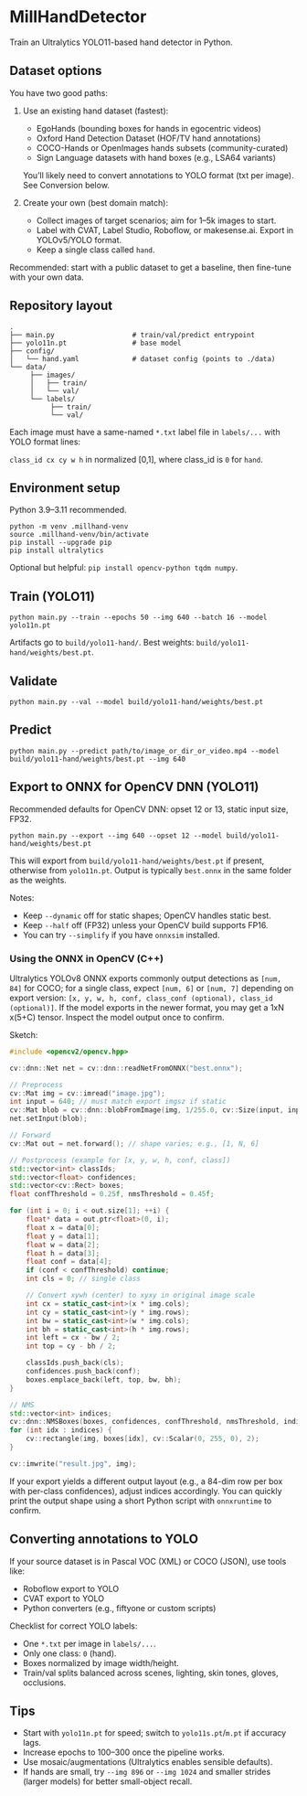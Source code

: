 # MillHandDetector

Train an Ultralytics YOLO11-based hand detector in Python.

## Dataset options

You have two good paths:

1) Use an existing hand dataset (fastest):
	- EgoHands (bounding boxes for hands in egocentric videos)
	- Oxford Hand Detection Dataset (HOF/TV hand annotations)
	- COCO-Hands or OpenImages hands subsets (community-curated)
	- Sign Language datasets with hand boxes (e.g., LSA64 variants)

	You’ll likely need to convert annotations to YOLO format (txt per image). See Conversion below.

2) Create your own (best domain match):
	- Collect images of target scenarios; aim for 1–5k images to start.
	- Label with CVAT, Label Studio, Roboflow, or makesense.ai. Export in YOLOv5/YOLO format.
	- Keep a single class called `hand`.

Recommended: start with a public dataset to get a baseline, then fine-tune with your own data.

## Repository layout

```
.
├── main.py                   # train/val/predict entrypoint
├── yolo11n.pt                # base model
├── config/
│   └── hand.yaml             # dataset config (points to ./data)
└── data/
	 ├── images/
	 │   ├── train/
	 │   └── val/
	 └── labels/
		  ├── train/
		  └── val/
```

Each image must have a same-named `*.txt` label file in `labels/...` with YOLO format lines:

`class_id cx cy w h` in normalized [0,1], where class_id is `0` for `hand`.

## Environment setup

Python 3.9–3.11 recommended.

```
python -m venv .millhand-venv
source .millhand-venv/bin/activate
pip install --upgrade pip
pip install ultralytics
```

Optional but helpful: `pip install opencv-python tqdm numpy`.

## Train (YOLO11)

```
python main.py --train --epochs 50 --img 640 --batch 16 --model yolo11n.pt
```

Artifacts go to `build/yolo11-hand/`. Best weights: `build/yolo11-hand/weights/best.pt`.

## Validate

```
python main.py --val --model build/yolo11-hand/weights/best.pt
```

## Predict

```
python main.py --predict path/to/image_or_dir_or_video.mp4 --model build/yolo11-hand/weights/best.pt --img 640
```

## Export to ONNX for OpenCV DNN (YOLO11)

Recommended defaults for OpenCV DNN: opset 12 or 13, static input size, FP32.

```
python main.py --export --img 640 --opset 12 --model build/yolo11-hand/weights/best.pt
```

This will export from `build/yolo11-hand/weights/best.pt` if present, otherwise from `yolo11n.pt`. Output is typically `best.onnx` in the same folder as the weights.

Notes:
- Keep `--dynamic` off for static shapes; OpenCV handles static best.
- Keep `--half` off (FP32) unless your OpenCV build supports FP16.
- You can try `--simplify` if you have `onnxsim` installed.

### Using the ONNX in OpenCV (C++)

Ultralytics YOLOv8 ONNX exports commonly output detections as `[num, 84]` for COCO; for a single class, expect `[num, 6]` or `[num, 7]` depending on export version: `[x, y, w, h, conf, class_conf (optional), class_id (optional)]`. If the model exports in the newer format, you may get a 1xN x(5+C) tensor. Inspect the model output once to confirm.

Sketch:

```cpp
#include <opencv2/opencv.hpp>

cv::dnn::Net net = cv::dnn::readNetFromONNX("best.onnx");

// Preprocess
cv::Mat img = cv::imread("image.jpg");
int input = 640; // must match export imgsz if static
cv::Mat blob = cv::dnn::blobFromImage(img, 1/255.0, cv::Size(input, input), cv::Scalar(), true, false);
net.setInput(blob);

// Forward
cv::Mat out = net.forward(); // shape varies; e.g., [1, N, 6]

// Postprocess (example for [x, y, w, h, conf, class])
std::vector<int> classIds;
std::vector<float> confidences;
std::vector<cv::Rect> boxes;
float confThreshold = 0.25f, nmsThreshold = 0.45f;

for (int i = 0; i < out.size[1]; ++i) {
	float* data = out.ptr<float>(0, i);
	float x = data[0];
	float y = data[1];
	float w = data[2];
	float h = data[3];
	float conf = data[4];
	if (conf < confThreshold) continue;
	int cls = 0; // single class

	// Convert xywh (center) to xyxy in original image scale
	int cx = static_cast<int>(x * img.cols);
	int cy = static_cast<int>(y * img.rows);
	int bw = static_cast<int>(w * img.cols);
	int bh = static_cast<int>(h * img.rows);
	int left = cx - bw / 2;
	int top = cy - bh / 2;

	classIds.push_back(cls);
	confidences.push_back(conf);
	boxes.emplace_back(left, top, bw, bh);
}

// NMS
std::vector<int> indices;
cv::dnn::NMSBoxes(boxes, confidences, confThreshold, nmsThreshold, indices);
for (int idx : indices) {
	cv::rectangle(img, boxes[idx], cv::Scalar(0, 255, 0), 2);
}

cv::imwrite("result.jpg", img);
```

If your export yields a different output layout (e.g., a 84-dim row per box with per-class confidences), adjust indices accordingly. You can quickly print the output shape using a short Python script with `onnxruntime` to confirm.

## Converting annotations to YOLO

If your source dataset is in Pascal VOC (XML) or COCO (JSON), use tools like:

- Roboflow export to YOLO
- CVAT export to YOLO
- Python converters (e.g., fiftyone or custom scripts)

Checklist for correct YOLO labels:

- One `*.txt` per image in `labels/...`.
- Only one class: `0` (hand).
- Boxes normalized by image width/height.
- Train/val splits balanced across scenes, lighting, skin tones, gloves, occlusions.

## Tips

- Start with `yolo11n.pt` for speed; switch to `yolo11s.pt`/`m.pt` if accuracy lags.
- Increase epochs to 100–300 once the pipeline works.
- Use mosaic/augmentations (Ultralytics enables sensible defaults).
- If hands are small, try `--img 896` or `--img 1024` and smaller strides (larger models) for better small-object recall.
